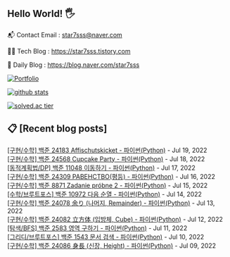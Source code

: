 ## Hello World! 🖐

📬 Contact Email : star7sss@naver.com

👨‍💻 Tech Blog : https://star7sss.tistory.com

🤪 Daily Blog : https://blog.naver.com/star7sss

[![Portfolio](https://img.shields.io/badge/Portfolio-%23000000.svg?style=for-the-badge&logo=firefox&logoColor=#FF7139)](https://fern-way-13f.notion.site/Jang-Thang-3b7b327981a2456c8ee5952eadb848b9)

[![github stats](https://github-readme-stats.vercel.app/api?username=jangThang&show_icons=true&hide_border=False)](https://star7sss.tistory.com)

[![solved.ac tier](http://mazassumnida.wtf/api/v2/generate_badge?boj=star7sss)](https://solved.ac/star7sss)

## 📋 [Recent blog posts]
[[구현/수학] 백준 24183 Affischutskicket - 파이썬(Python)](https://star7sss.tistory.com/440) - Jul 19, 2022<br>
[[구현/수학] 백준 24568 Cupcake Party - 파이썬(Python)](https://star7sss.tistory.com/439) - Jul 18, 2022<br>
[[동적계획법/DP] 백준 11048 이동하기 - 파이썬(Python)](https://star7sss.tistory.com/447) - Jul 17, 2022<br>
[[구현/수학] 백준 24309 РАВЕНСТВО(평등) - 파이썬(Python)](https://star7sss.tistory.com/438) - Jul 16, 2022<br>
[[구현/수학] 백준 8871 Zadanie próbne 2 - 파이썬(Python)](https://star7sss.tistory.com/435) - Jul 15, 2022<br>
[[수학/브루트포스] 백준 10972 다음 순열 - 파이썬(Python)](https://star7sss.tistory.com/446) - Jul 14, 2022<br>
[[구현/수학] 백준 24078 余り (나머지, Remainder) - 파이썬(Python)](https://star7sss.tistory.com/434) - Jul 13, 2022<br>
[[구현/수학] 백준 24082 立方体 (입방체, Cube) - 파이썬(Python)](https://star7sss.tistory.com/433) - Jul 12, 2022<br>
[[탐색/BFS] 백준 2583 영역 구하기 - 파이썬(Python)](https://star7sss.tistory.com/448) - Jul 11, 2022<br>
[[그리디/브루트포스] 백준 1543 문서 검색 - 파이썬(Python)](https://star7sss.tistory.com/445) - Jul 10, 2022<br>
[[구현/수학] 백준 24086 身長 (신장, Height) - 파이썬(Python)](https://star7sss.tistory.com/431) - Jul 09, 2022<br>

